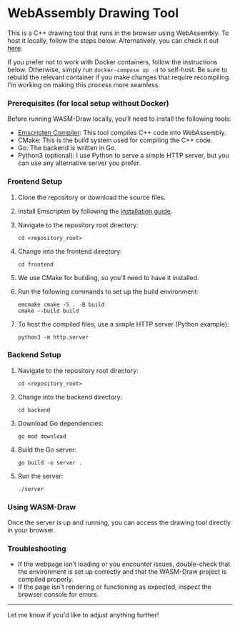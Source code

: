 # WebAssembly Drawing Tool

This is a C++ drawing tool that runs in the browser using WebAssembly. To host it locally, follow the steps below. Alternatively, you can check it out [here](https://wasm-draw.art/).

If you prefer not to work with Docker containers, follow the instructions below. Otherwise, simply run `docker-compose up -d` to self-host. Be sure to rebuild the relevant container if you make changes that require recompiling. I’m working on making this process more seamless.

### Prerequisites (for local setup without Docker)

Before running WASM-Draw locally, you’ll need to install the following tools:

- [Emscripten Compiler](https://emscripten.org/docs/getting_started/downloads.html): This tool compiles C++ code into WebAssembly.
- CMake: This is the build system used for compiling the C++ code.
- Go: The backend is written in Go.
- Python3 (optional): I use Python to serve a simple HTTP server, but you can use any alternative server you prefer.

### Frontend Setup

1. Clone the repository or download the source files.

2. Install Emscripten by following the [installation guide](https://emscripten.org/docs/getting_started/downloads.html).

3. Navigate to the repository root directory:
   ```
   cd <repository_root>
   ```

4. Change into the frontend directory:
   ```
   cd frontend
   ```

5. We use CMake for building, so you’ll need to have it installed.

6. Run the following commands to set up the build environment:
   ```
   emcmake cmake -S . -B build
   cmake --build build
   ```

7. To host the compiled files, use a simple HTTP server (Python example):
   ```
   python3 -m http.server
   ```

### Backend Setup

1. Navigate to the repository root directory:
   ```
   cd <repository_root>
   ```

2. Change into the backend directory:
   ```
   cd backend
   ```

3. Download Go dependencies:
   ```
   go mod download
   ```

4. Build the Go server:
   ```
   go build -o server .
   ```

5. Run the server:
   ```
   ./server
   ```

### Using WASM-Draw

Once the server is up and running, you can access the drawing tool directly in your browser.

### Troubleshooting

- If the webpage isn’t loading or you encounter issues, double-check that the environment is set up correctly and that the WASM-Draw project is compiled properly.
- If the page isn't rendering or functioning as expected, inspect the browser console for errors.

---

Let me know if you'd like to adjust anything further!
